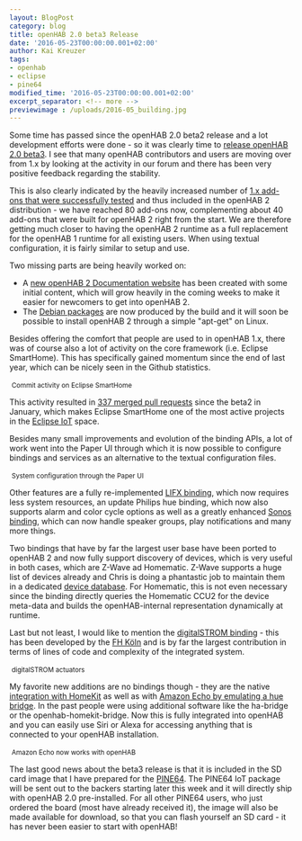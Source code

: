 ```yaml
---
layout: BlogPost
category: blog
title: openHAB 2.0 beta3 Release
date: '2016-05-23T00:00:00.001+02:00'
author: Kai Kreuzer
tags:
- openhab
- eclipse
- pine64
modified_time: '2016-05-23T00:00:00.001+02:00'
excerpt_separator: <!-- more -->
previewimage : /uploads/2016-05_building.jpg
---
```


Some time has passed since the openHAB 2.0 beta2 release and a lot development efforts were done - so it was clearly time to [release openHAB 2.0 beta3](https://github.com/openhab/openhab-distro/releases/tag/2.0.0.b3). I see that many openHAB contributors and users are moving over from 1.x by looking at the activity in our forum and there has been very positive feedback regarding the stability.

<!-- more -->

This is also clearly indicated by the heavily increased number of [1.x add-ons that were successfully tested](http://docs.openhab.org/features/bindings.html#compatible-1x-add-ons) and thus included in the openHAB 2 distribution - we have reached 80 add-ons now, complementing about 40 add-ons that were built for openHAB 2 right from the start. We are therefore getting much closer to having the openHAB 2 runtime as a full replacement for the openHAB 1 runtime for all existing users. When using textual configuration, it is fairly similar to setup and use.

Two missing parts are being heavily worked on:

- A [new openHAB 2 Documentation website](http://docs.openhab.org/) has been created with some initial content, which will grow heavily in the coming weeks to make it easier for newcomers to get into openHAB 2.
- The [Debian packages](https://github.com/openhab/openhab-distro/issues/66) are now produced by the build and it will soon be possible to install openHAB 2 through a simple "apt-get" on Linux.

Besides offering the comfort that people are used to in openHAB 1.x, there was of course also a lot of activity on the core framework (i.e. Eclipse SmartHome). This has specifically gained momentum since the end of last year, which can be nicely seen in the Github statistics.

<!--{:.center}-->
<img class="img-responsive" src="/uploads/2016-05_esh-stats.png" alt="">
<small>Commit activity on Eclipse SmartHome</small>

This activity resulted in [337 merged pull requests](https://github.com/eclipse/smarthome/issues?q=milestone%3A0.8.0.b5) since the beta2 in January, which makes Eclipse SmartHome one of the most active projects in the [Eclipse IoT](http://iot.eclipse.org/) space.

Besides many small improvements and evolution of the binding APIs, a lot of work went into the Paper UI through which it is now possible to configure bindings and services as an alternative to the textual configuration files.

<!--{:.center}-->
<img class="img-responsive" src="/uploads/2016-05_paperui.png" alt="">
<small>System configuration through the Paper UI</small>

Other features are a fully re-implemented [LIFX binding](http://docs.openhab.org/features/bindings/lifx/readme.html), which now requires less system resources, an update Philips hue binding, which now also supports alarm and color cycle options as well as a greatly enhanced [Sonos binding](http://docs.openhab.org/features/bindings/sonos/readme.html), which can now handle speaker groups, play notifications and many more things.

Two bindings that have by far the largest user base have been ported to openHAB 2 and now fully support discovery of devices, which is very useful in both cases, which are Z-Wave ad Homematic. Z-Wave supports a huge list of devices already and Chris is doing a phantastic job to maintain them in a dedicated [device database](http://www.cd-jackson.com/index.php/zwave/zwave-device-database/zwave-device-list). For Homematic, this is not even necessary since the binding directly queries the Homematic CCU2 for the device meta-data and builds the openHAB-internal representation dynamically at runtime. 

Last but not least, I would like to mention the [digitalSTROM binding](http://docs.openhab.org/features/bindings/digitalstrom/readme.html) - this has been developed by the [FH Köln](http://www.software-quality.fh-koeln.de/iemwiki/index.php/Hauptseite) and is by far the largest contribution in terms of lines of code and complexity of the integrated system.

<!--{:.center}-->
<img class="img-responsive" src="/uploads/2016-05_ds.jpg" alt="">
<small>digitalSTROM actuators</small>

My favorite new additions are no bindings though - they are the native [integration with HomeKit](http://docs.openhab.org/features/io/homekit/readme.html) as well as with [Amazon Echo by emulating a hue bridge](http://docs.openhab.org/features/io/hueemulation/readme.html). In the past people were using additional software like the ha-bridge or the openhab-homekit-bridge. Now this is fully integrated into openHAB and you can easily use Siri or Alexa for accessing anything that is connected to your openHAB installation.

<!--{:.center}-->
<img class="img-responsive" src="/uploads/2016-05_echo.jpg" alt="">
<small>Amazon Echo now works with openHAB</small>

The last good news about the beta3 release is that it is included in the SD card image that I have prepared for the [PINE64](http://www.pine64.com/). The PINE64 IoT package will be sent out to the backers starting later this week and it will directly ship with openHAB 2.0 pre-installed. For all other PINE64 users, who just ordered the board (most have already received it), the image will also be made available for download, so that you can flash yourself an SD card - it has never been easier to start with openHAB!
